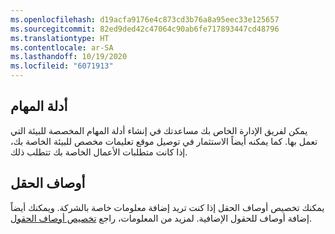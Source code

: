```yaml
---
ms.openlocfilehash: d19acfa9176e4c873cd3b76a8a95eec33e125657
ms.sourcegitcommit: 82ed9ded42c47064c90ab6fe717893447cd48796
ms.translationtype: HT
ms.contentlocale: ar-SA
ms.lasthandoff: 10/19/2020
ms.locfileid: "6071913"
---
```

## <a name="task-guides"></a>أدلة المهام

يمكن لفريق الإدارة الخاص بك مساعدتك في إنشاء أدلة المهام المخصصة للبيئة التي تعمل بها. كما يمكنه أيضاً الاستثمار في توصيل موقع تعليمات مخصص للبيئة الخاصة بك، إذا كانت متطلبات الأعمال الخاصة بك تتطلب ذلك.

## <a name="field-descriptions"></a>أوصاف الحقل

يمكنك تخصيص أوصاف الحقل إذا كنت تريد إضافة معلومات خاصة بالشركة. ويمكنك أيضاً إضافة أوصاف للحقول الإضافية. لمزيد من المعلومات، راجع [تخصيص أوصاف الحقول](https://docs.microsoft.com/dynamics365/fin-ops-core/dev-itpro/user-interface/customize-field-help/?azure-portal=true).


